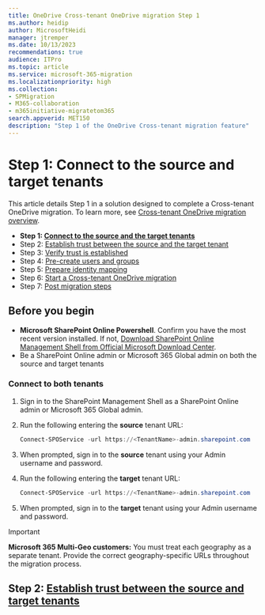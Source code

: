 ```yaml
---
title: OneDrive Cross-tenant OneDrive migration Step 1
ms.author: heidip
author: MicrosoftHeidi
manager: jtremper
ms.date: 10/13/2023
recommendations: true
audience: ITPro
ms.topic: article
ms.service: microsoft-365-migration
ms.localizationpriority: high
ms.collection: 
- SPMigration
- M365-collaboration
- m365initiative-migratetom365
search.appverid: MET150
description: "Step 1 of the OneDrive Cross-tenant migration feature"
---
```

# Step 1: Connect to the source and target tenants

This article details Step 1 in a solution designed to complete a Cross-tenant OneDrive migration. To learn more, see [Cross-tenant OneDrive migration overview](cross-tenant-onedrive-migration.md).

- **Step 1: [Connect to the source and the target tenants](cross-tenant-onedrive-migration-step1.md)**
- Step 2: [Establish trust between the source and the target tenant](cross-tenant-onedrive-migration-step2.md) 
- Step 3: [Verify trust is established](cross-tenant-onedrive-migration-step3.md) 
- Step 4: [Pre-create users and groups](cross-tenant-onedrive-migration-step4.md)  
- Step 5: [Prepare identity mapping](cross-tenant-onedrive-migration-step5.md)
- Step 6: [Start a Cross-tenant OneDrive migration](cross-tenant-onedrive-migration-step6.md)
- Step 7: [Post migration steps](cross-tenant-onedrive-migration-step7.md)

## Before you begin

- **Microsoft SharePoint Online Powershell**. Confirm you have the most recent version installed. If not, [Download SharePoint Online Management Shell from Official Microsoft Download Center](https://www.microsoft.com/download/details.aspx?id=35588).
- Be a SharePoint Online admin or Microsoft 365 Global admin on both the source and target tenants

### Connect to both tenants

1. Sign in to the SharePoint Management Shell as a SharePoint Online admin or Microsoft 365 Global admin.
2. Run the following entering the **source** tenant URL:

    ```powershell
    Connect-SPOService -url https://<TenantName>-admin.sharepoint.com
    ```

3. When prompted, sign in to the **source** tenant using your Admin username and password.

4. Run the following entering the **target** tenant URL:

    ```powershell
    Connect-SPOService -url https://<TenantName>-admin.sharepoint.com
    ```

5. When prompted, sign in to the **target** tenant using your Admin username and password.

> [!IMPORTANT]
> **Microsoft 365 Multi-Geo customers:** You must treat each geography as a separate tenant. Provide the correct geography-specific URLs throughout the migration process.

## Step 2: [Establish trust between the source and target tenants](cross-tenant-onedrive-migration-step2.md)

